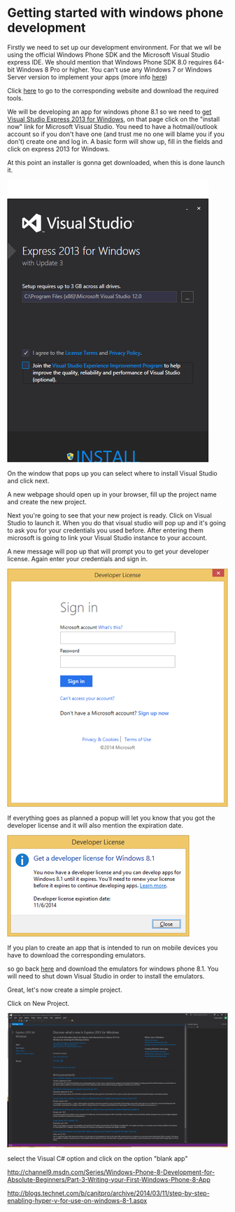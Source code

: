 # Getting started with windows phone development

Firstly we need to set up our development environment. For that we wll be using the official Windows Phone SDK and the Microsoft Visual Studio express IDE. We should mention that Windows Phone SDK 8.0 requires 64-bit Windows 8 Pro or higher. You can't use any Windows 7 or Windows Server version to implement your apps (more info [here](http://msdn.microsoft.com/en-us/library/windows/apps/ff626524.aspx))

Click [here](http://dev.windows.com/en-us/develop/download-phone-sdk) to go to the corresponding website and download the required tools.



We will be developing an app for windows phone 8.1 so we need to [get Visual Studio Express 2013 for Windows](http://www.visualstudio.com/en-us/downloads#d-express-windows-8), on that page click on the "install now" link for Microsoft Visual Studio. You need to have a hotmail/outlook account so if you don't have one (and trust me no one will blame you if you don't) create one and log in. A basic form will show up, fill in the fields and click on express 2013 for Windows.

At this point an installer is gonna get downloaded, when this is done launch it.

![](./guidepics/agreement.png)

On the window that pops up you can select where to install Visual Studio and click next.

A new webpage should open up in your browser, fill up the project name and create the new project.

Next you're going to see that your new project is ready. Click on Visual Studio to launch it. When you do that visual studio will pop up and it's going to ask you for your credentials you used before. After entering them microsoft is going to link your Visual Studio instance to your account.

A new message will pop up that will prompt you to get your developer license. Again enter your credentials and sign in.

![](./guidepics/credentials.png)

If everything goes as planned a popup will let you know that you got the developer license and it will also mention the expiration date.

![](./guidepics/license.png)


If you plan to create an app that is intended to run on mobile devices you have to download the corresponding emulators.

so go back [here](http://dev.windows.com/en-us/develop/download-phone-sdk) and download the emulators for windows phone 8.1. You will need to shut down Visual Studio in order to install the emulators.



Great, let's now create a simple project.

Click on New Project.

![](./guidepics/newprj.png)

select the Visual C# option and click on the option "blank app"


http://channel9.msdn.com/Series/Windows-Phone-8-Development-for-Absolute-Beginners/Part-3-Writing-your-First-Windows-Phone-8-App


http://blogs.technet.com/b/canitpro/archive/2014/03/11/step-by-step-enabling-hyper-v-for-use-on-windows-8-1.aspx